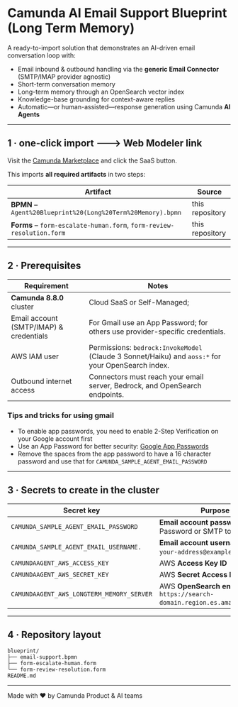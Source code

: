 # Camunda AI Email Support Blueprint (Long Term Memory)

A ready-to-import solution that demonstrates an AI-driven email conversation loop with:

* Email inbound & outbound handling via the **generic Email Connector** (SMTP/IMAP provider agnostic)
* Short-term conversation memory
* Long-term memory through an OpenSearch vector index
* Knowledge-base grounding for context-aware replies
* Automatic—or human-assisted—response generation using Camunda **AI Agents**

---

## 1 · one-click import  🡒  **Web Modeler link**

Visit the [Camunda Marketplace](https://marketplace.camunda.com/en-US/apps/522492/ai-email-support-agent) and click the SaaS button.

This imports **all required artifacts** in two steps:

| Artifact                                                              | Source          |
|-----------------------------------------------------------------------|-----------------|
| **BPMN** – `Agent%20Blueprint%20(Long%20Term%20Memory).bpmn`          | this repository |
| **Forms** – `form-escalate-human.form`, `form-review-resolution.form` | this repository |

---

## 2 · Prerequisites

| Requirement                             | Notes                                                                                              |
|-----------------------------------------|----------------------------------------------------------------------------------------------------|
| **Camunda 8.8.0** cluster               | Cloud SaaS or Self-Managed;                                                                        |
| Email account (SMTP/IMAP) & credentials | For Gmail use an App Password; for others use provider-specific credentials.                       |
| AWS IAM user                            | Permissions: `bedrock:InvokeModel` (Claude 3 Sonnet/Haiku) and `aoss:*` for your OpenSearch index. |
| Outbound internet access                | Connectors must reach your email server, Bedrock, and OpenSearch endpoints.                        |

### Tips and tricks for using gmail
- To enable app passwords, you need to enable 2-Step Verification on your Google account first
- Use an App Password for better security: [Google App Passwords](https://myaccount.google.com/apppasswords)
- Remove the spaces from the app password to have a 16 character password and use that for `CAMUNDA_SAMPLE_AGENT_EMAIL_PASSWORD`

---

## 3 · Secrets to create in the cluster

| Secret key                                | Purpose                                                                            |
|-------------------------------------------|------------------------------------------------------------------------------------|
| `CAMUNDA_SAMPLE_AGENT_EMAIL_PASSWORD`     | **Email account password** (App Password or SMTP token)                            |
| `CAMUNDA_SAMPLE_AGENT_EMAIL_USERNAME.   ` | **Email account username** (e.g. `your-address@example.com`)                       |
| `CAMUNDAAGENT_AWS_ACCESS_KEY`             | AWS **Access Key ID**                                                              |
| `CAMUNDAAGENT_AWS_SECRET_KEY`             | AWS **Secret Access Key**                                                          |
| `CAMUNDAAGENT_AWS_LONGTERM_MEMORY_SERVER` | AWS **OpenSearch endpoint** (e.g. `https://search-domain.region.es.amazonaws.com`) |

---

## 4 · Repository layout

```
blueprint/
├── email-support.bpmn
├── form-escalate-human.form
└── form-review-resolution.form
README.md
```

---

Made with ❤️ by Camunda Product & AI teams
